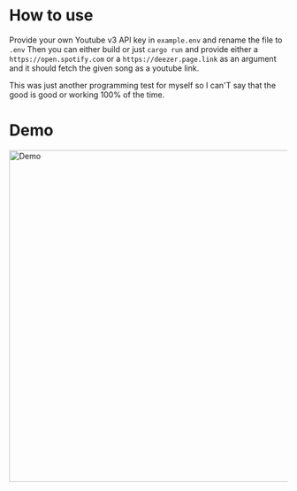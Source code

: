 # How to use

Provide your own Youtube v3 API key in `example.env` and rename the file to `.env`
Then you can either build or just `cargo run` and provide either a `https://open.spotify.com` or a `https://deezer.page.link` as an argument and it should fetch the given song as a youtube link.

This was just another programming test for myself so I can'T say that the good is good or working 100% of the time.


# Demo
<img alt="Demo" src="https://i.imgur.com/oHwOOUh.gif" width="600" />
